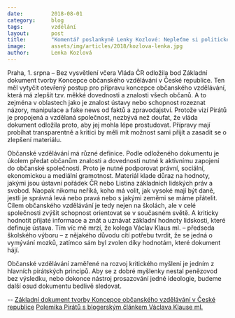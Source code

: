```yaml
---
date:         2018-08-01
category:     blog
tags:         vzdělání
layout:       post
title:        "Komentář poslankyně Lenky Kozlové: Nepleťme si politické školení a občanské vzdělávání"
image:        assets/img/articles/2018/kozlova-lenka.jpg
author:       Lenka Kozlová
---
```



Praha, 1. srpna – Bez vysvětlení včera Vláda ČR odložila bod Základní dokument tvorby Koncepce občanského vzdělávání v České republice. Ten měl vytyčit otevřený postup pro přípravu koncepce občanského vzdělávání, která má zlepšit tzv. měkké dovednosti a znalosti všech občanů. A to zejména v oblastech jako je znalost ústavy nebo schopnost rozeznat názory, manipulace a fake news od faktů a zpravodajství. Protože vizí Pirátů je propojená a vzdělaná společnost, nezbývá než doufat, že vláda dokument odložila proto, aby jej mohla lépe prostudovat. Přípravy mají probíhat transparentně a kritici by měli mít možnost sami přijít a zasadit se o zlepšení materiálu.

Občanské vzdělávání má různé definice. Podle odloženého dokumentu je úkolem předat občanům znalosti a dovednosti nutné k aktivnímu zapojení do občanské společnosti. Proto je nutné podporovat právní, sociální, ekonomickou a mediální gramotnost. Materiál klade důraz na hodnoty, jakými jsou ústavní pořádek ČR nebo Listina základních lidských práv a svobod. Naopak nikomu neříká, koho má volit, jak vysoké mají být daně, jestli je správná levá nebo pravá nebo s jakými zeměmi se máme přátelit. Cílem občanského vzdělávání je tedy nejen na školách, ale v celé společnosti zvýšit schopnost orientovat se v současném světě. A kriticky hodnotit přijaté informace a znát a uznávat základní hodnoty lidskosti, které definuje ústava. Tím víc mě mrzí, že kolega Václav Klaus ml. – předseda školského výboru – z nějakého důvodu cítí potřebu tvrdit, že se jedná o vymývání mozků, zatímco sám byl zvolen díky hodnotám, které dokument hájí.

Občanské vzdělávání zaměřené na rozvoj kritického myšlení je jedním z hlavních pirátských principů. Aby se z dobré myšlenky nestal penězovod bez výsledku, nebo dokonce nástroj prosazování jedné ideologie, budeme další osud dokumentu bedlivě sledovat.

--
[Základní dokument tvorby Koncepce občanského vzdělávání v České republice](https://pirati.cz/assets/pdf/zakladni_dok_koncepce_obcanskeho_vzdelavani.pdf)
[Polemika Pirátů s blogerským článkem Václava Klause ml.](https://www.piratskelisty.cz/clanek-2096-obcanske-vzdelani-proti-indoktrinaci-bojuje-vymyvani-mozku-zustava-domenou-demagogu)
